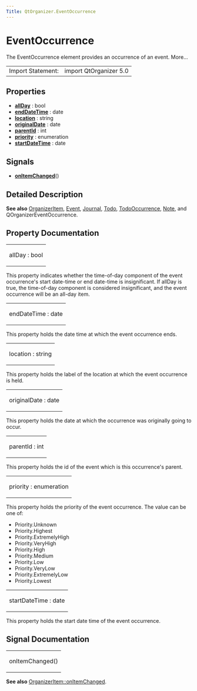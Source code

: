 ```yaml
---
Title: QtOrganizer.EventOccurrence
---
```

        
EventOccurrence
===============

<span class="subtitle"></span>
The EventOccurrence element provides an occurrence of an event. More...

|                   |                        |
|-------------------|------------------------|
| Import Statement: | import QtOrganizer 5.0 |

<span id="properties"></span>
Properties
----------

-   ****[allDay](#allDay-prop)**** : bool
-   ****[endDateTime](#endDateTime-prop)**** : date
-   ****[location](#location-prop)**** : string
-   ****[originalDate](#originalDate-prop)**** : date
-   ****[parentId](#parentId-prop)**** : int
-   ****[priority](#priority-prop)**** : enumeration
-   ****[startDateTime](#startDateTime-prop)**** : date

<span id="signals"></span>
Signals
-------

-   ****[onItemChanged](#onItemChanged-signal)****()

<span id="details"></span>
Detailed Description
--------------------

**See also** [OrganizerItem](../QtOrganizer.OrganizerItem.md), [Event](../QtOrganizer.Event.md), [Journal](../QtOrganizer.Journal.md), [Todo](../QtOrganizer.Todo.md), [TodoOccurrence](../QtOrganizer.TodoOccurrence.md), [Note](../QtOrganizer.Note.md), and QOrganizerEventOccurrence.

Property Documentation
----------------------

<table>
<colgroup>
<col width="100%" />
</colgroup>
<tbody>
<tr class="odd">
<td><p><span id="allDay-prop"></span><span class="name">allDay</span> : <span class="type">bool</span></p></td>
</tr>
</tbody>
</table>

This property indicates whether the time-of-day component of the event occurrence's start date-time or end date-time is insignificant. If allDay is true, the time-of-day component is considered insignificant, and the event occurrence will be an all-day item.

<table>
<colgroup>
<col width="100%" />
</colgroup>
<tbody>
<tr class="odd">
<td><p><span id="endDateTime-prop"></span><span class="name">endDateTime</span> : <span class="type">date</span></p></td>
</tr>
</tbody>
</table>

This property holds the date time at which the event occurrence ends.

<table>
<colgroup>
<col width="100%" />
</colgroup>
<tbody>
<tr class="odd">
<td><p><span id="location-prop"></span><span class="name">location</span> : <span class="type">string</span></p></td>
</tr>
</tbody>
</table>

This property holds the label of the location at which the event occurrence is held.

<table>
<colgroup>
<col width="100%" />
</colgroup>
<tbody>
<tr class="odd">
<td><p><span id="originalDate-prop"></span><span class="name">originalDate</span> : <span class="type">date</span></p></td>
</tr>
</tbody>
</table>

This property holds the date at which the occurrence was originally going to occur.

<table>
<colgroup>
<col width="100%" />
</colgroup>
<tbody>
<tr class="odd">
<td><p><span id="parentId-prop"></span><span class="name">parentId</span> : <span class="type">int</span></p></td>
</tr>
</tbody>
</table>

This property holds the id of the event which is this occurrence's parent.

<table>
<colgroup>
<col width="100%" />
</colgroup>
<tbody>
<tr class="odd">
<td><p><span id="priority-prop"></span><span class="name">priority</span> : <span class="type">enumeration</span></p></td>
</tr>
</tbody>
</table>

This property holds the priority of the event occurrence. The value can be one of:

-   Priority.Unknown
-   Priority.Highest
-   Priority.ExtremelyHigh
-   Priority.VeryHigh
-   Priority.High
-   Priority.Medium
-   Priority.Low
-   Priority.VeryLow
-   Priority.ExtremelyLow
-   Priority.Lowest

<table>
<colgroup>
<col width="100%" />
</colgroup>
<tbody>
<tr class="odd">
<td><p><span id="startDateTime-prop"></span><span class="name">startDateTime</span> : <span class="type">date</span></p></td>
</tr>
</tbody>
</table>

This property holds the start date time of the event occurrence.

Signal Documentation
--------------------

<table>
<colgroup>
<col width="100%" />
</colgroup>
<tbody>
<tr class="odd">
<td><p><span id="onItemChanged-signal"></span><span class="name">onItemChanged</span>()</p></td>
</tr>
</tbody>
</table>

**See also** [OrganizerItem::onItemChanged](../QtOrganizer.OrganizerItem.md#onItemChanged-signal).

